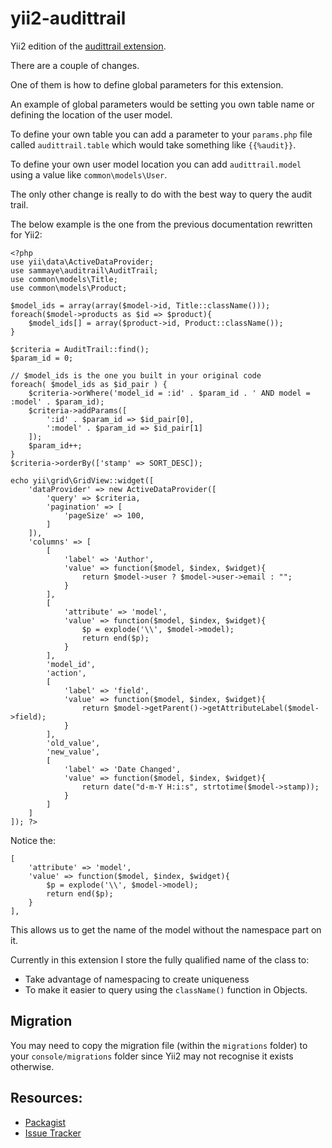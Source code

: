 # yii2-audittrail

Yii2 edition of the [audittrail extension](https://github.com/Sammaye/audittrail).

There are a couple of changes.

One of them is how to define global parameters for this extension.

An example of global parameters would be setting you own table name or defining the location of the user model.

To define your own table you can add a parameter to your `params.php` file called `audittrail.table` which would take something like `{{%audit}}`.

To define your own user model location you can add `audittrail.model` using a value like `common\models\User`.

The only other change is really to do with the best way to query the audit trail.

The below example is the one from the previous documentation rewritten for Yii2:

    <?php
    use yii\data\ActiveDataProvider;
    use sammaye\auditrail\AuditTrail;
    use common\models\Title;
    use common\models\Product;

    $model_ids = array(array($model->id, Title::className()));
    foreach($model->products as $id => $product){
        $model_ids[] = array($product->id, Product::className());
    }

    $criteria = AuditTrail::find();
    $param_id = 0;
    
    // $model_ids is the one you built in your original code
    foreach( $model_ids as $id_pair ) {
        $criteria->orWhere('model_id = :id' . $param_id . ' AND model = :model' . $param_id);
        $criteria->addParams([
            ':id' . $param_id => $id_pair[0], 
            ':model' . $param_id => $id_pair[1]
        ]);
        $param_id++;
    }
    $criteria->orderBy(['stamp' => SORT_DESC]);

    echo yii\grid\GridView::widget([
        'dataProvider' => new ActiveDataProvider([
            'query' => $criteria,
            'pagination' => [
                'pageSize' => 100,
            ]
        ]),
        'columns' => [
            [
                'label' => 'Author',
                'value' => function($model, $index, $widget){
                    return $model->user ? $model->user->email : "";
                }
            ],
            [
                'attribute' => 'model',
                'value' => function($model, $index, $widget){
                    $p = explode('\\', $model->model);
                    return end($p);
                }
            ],
            'model_id',
            'action',
            [
                'label' => 'field',
                'value' => function($model, $index, $widget){
                    return $model->getParent()->getAttributeLabel($model->field);
                }
            ],
            'old_value',
            'new_value',
            [
                'label' => 'Date Changed',
                'value' => function($model, $index, $widget){
                    return date("d-m-Y H:i:s", strtotime($model->stamp));
                }
            ]
        ]
    ]); ?>

Notice the:
    
    [
        'attribute' => 'model',
        'value' => function($model, $index, $widget){
            $p = explode('\\', $model->model);
            return end($p);
        }
    ],
    
This allows us to get the name of the model without the namespace part on it.

Currently in this extension I store the fully qualified name of the class to:

- Take advantage of namespacing to create uniqueness
- To make it easier to query using the `className()` function in Objects.

## Migration

You may need to copy the migration file (within the `migrations` folder) to your `console/migrations` folder since Yii2 may not recognise it exists otherwise.

## Resources:

- [Packagist](https://packagist.org/packages/sammaye/yii2-audittrail)
- [Issue Tracker](https://github.com/Sammaye/yii2-auditrail/issues)
